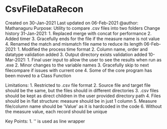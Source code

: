 # CsvFileDataRecon
Created on 30-Jan-2021
Last updated on 06-Feb-2021
@author: Mathanaguru
Purpose: Utility to compare .csv files into two folders
Change history
31-Jan-2021:
    1. Replaced merge with concat for performance
    2. Added timer
    3. Gracefully ends for the file if the measure name is not value
    4. Renamed the match and mismatch file name to reduce its length
06-Feb-2021:
    1. Modified the process time format
    2. Column name, order and datatype validation added
    3. Output directory exists validation added
10-Mar-2021:
    1. Final user input to allow the user to see the results when run as .exe
    2. Minor changes to the variable names
    3. Gracefully skip to next filecompare if issues with current one
    4. Some of the core program has been moved to a Class Function


Limitations:
    1. Restricted to .csv file format
    2. Source file and target file should be the same, but the files should in different directories
    3. .csv files should be kept as direct children in the user provided directory path
    4. Files should be in flat structure: measure should be in just 1 column
    5. Measure file/column name should be 'Value' as it is hardcoded in the code
    6. Without the measure value, each record should be unique

Key Points:
    1. '\' is used as line wrapper
